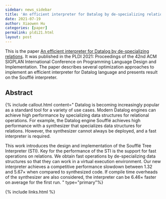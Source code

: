 ```yaml
---
sidebar: news_sidebar
title: 'An efficient interpreter for Datalog by de-specializing relations'
date: 2021-07-19
author: Xiaowen Hu
categories: [paper]
permalink: pldi21.html
layout: post
---
```

This is the paper [An efficient interpreter for Datalog by de-specializing relations](/pdf/pldi21-interpreter.pdf).
It was published in the PLDI 2021: Proceedings of the 42nd ACM SIGPLAN
International Conference on Programming Language Design and Implementation.
The paper describes several optimization approaches to implement an efficient 
interpreter for Datalog language and presents result on the Soufflé interpreter.

## Abstract 
{% include callout.html content="
Datalog is becoming increasingly popular as a standard tool for a variety of
use cases. Modern Datalog engines can achieve high performance by specializing
data structures for relational operations. For example, the Datalog engine
Soufflé achieves high performance with a synthesizer that specializes data
structures for relations. However, the synthesizer cannot always be deployed,
and a fast interpreter is required.

This work introduces the design and implementation of the Soufflé Tree
Interpreter (STI). Key for the performance of the STI is the support for fast
operations on relations. We obtain fast operations by de-specializing data
structures so that they can work in a virtual execution environment. Our new
interpreter achieves a competitive performance slowdown between 1.32 and 5.67×
when compared to synthesized code. If compile time overheads of the synthesizer
are also considered, the interpreter can be 6.46× faster on average for the
first run.
"  type="primary"%} 

{% include links.html %}
